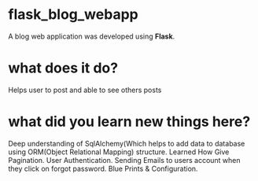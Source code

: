 # flask_blog_webapp
A blog web application was developed using **Flask**.

# what does it do?
Helps user to post and able to see others posts
# what did you learn new things here?
Deep understanding of SqlAlchemy(Which helps to add data to database using ORM(Object Relational Mapping) structure.
Learned How Give Pagination.
User Authentication.
Sending Emails to users account when they click on forgot password.
Blue Prints & Configuration.
